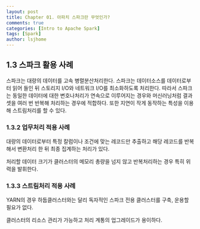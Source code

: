 ```yaml
---
layout: post
title: Chapter 01. 아파치 스파크란 무엇인가?
comments: true
categories: [Intro to Apache Spark]
tags: [Spark]
author: lsjhome
---
```


## 1.3 스파크 활용 사례

스파크는 대량의 데이터를 고속 병렬분산처리한다. 스파크는 데이터소스를 데이터로부터 읽어 들인 뒤 스토리지 I/O와 네트워크 I/O를 최소화하도록 처리한다. 따라서 스파크는 동일한 데이터에 대한 변호나처리가 연속으로 이루어지는 경우와 머신러닝처럼 결과셋을 여러 번 반복해 처리하는 경우에 적합하다. 또한 지연이 작게 동작하는 특성을 이용해 스트림처리를 할 수 있다.

### 1.3.2 업무처리 적용 사례

대량의 데이터로부터 특정 칼럼이나 조건에 맞는 레코드만 추출하고 해당 레코드를 반복해서 변환처리 한 뒤 최종 집계하는 처리가 있다.

처리할 데이터 크기가 클러스터의 메모리 총량을 넘지 않고 반복처리하는 경우 특히 위력을 발휘한다.

### 1.3.3 스트림처리 적용 사례

YARN의 경우 하둡클러스터와는 달리 독자적인 스파크 전용 클러스터를 구축, 운용할 필요가 없다.

클러스터의 리소스 관리가 가능하고 처리 계통의 업그레이드가 용이하다.

